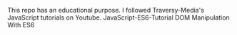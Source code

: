 This repo has an educational purpose. I followed Traversy-Media's JavaScript tutorials on Youtube.
JavaScript-ES6-Tutorial
DOM Manipulation With ES6
